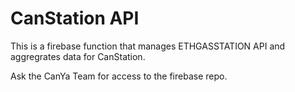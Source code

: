 # CanStation API

This is a firebase function that manages ETHGASSTATION API and aggregrates data for CanStation. 

Ask the CanYa Team for access to the firebase repo. 
